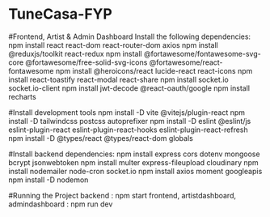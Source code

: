 # TuneCasa-FYP

#Frontend, Artist & Admin Dashboard
Install the following dependencies:
npm install react react-dom react-router-dom axios
npm install @reduxjs/toolkit react-redux
npm install @fortawesome/fontawesome-svg-core @fortawesome/free-solid-svg-icons @fortawesome/react-fontawesome
npm install @heroicons/react lucide-react react-icons
npm install react-toastify react-modal react-share
npm install socket.io socket.io-client
npm install jwt-decode @react-oauth/google
npm install recharts

#Install development tools
npm install -D vite @vitejs/plugin-react
npm install -D tailwindcss postcss autoprefixer
npm install -D eslint @eslint/js eslint-plugin-react eslint-plugin-react-hooks eslint-plugin-react-refresh
npm install -D @types/react @types/react-dom globals

#Install backend dependencies:
npm install express cors dotenv mongoose bcrypt jsonwebtoken
npm install multer express-fileupload cloudinary
npm install nodemailer node-cron socket.io
npm install axios moment googleapis
npm install -D nodemon

#Running the Project
backend : npm start
frontend, artistdashboard, admindashboard : npm run dev
